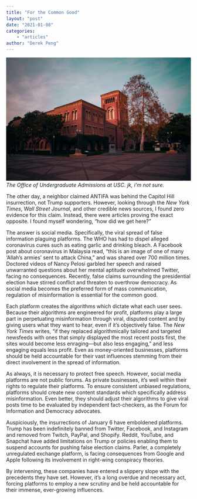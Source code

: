 ```yaml
---
title: "For the Common Good"
layout: "post"
date: "2021-01-08"
categories: 
    - "articles"
author: "Derek Peng"
---
```

![USC](/images/usc.jpg)
*The Office of Undergraduate Admissions at USC. jk, i'm not sure.*

The other day, a neighbor claimed ANTIFA was behind the Capitol Hill insurrection, not Trump supporters. However, looking through the *New York Times*, *Wall Street Journal*, and other credible news sources, I found zero evidence for this claim. Instead, there were articles proving the exact opposite. I found myself wondering, “how did we get here?”

The answer is social media. Specifically, the viral spread of false information plaguing platforms. The WHO has had to dispel alleged coronavirus cures such as eating garlic and drinking bleach. A Facebook post about coronavirus in Malaysia read, “this is an image of one of many ‘Allah’s armies’ sent to attack China,” and was shared over 700 million times. Doctored videos of Nancy Pelosi garbled her speech and raised unwarranted questions about her mental aptitude overwhelmed Twitter, facing no consequences. Recently, false claims surrounding the presidential election have stirred conflict and threaten to overthrow democracy. As social media becomes the preferred form of mass communication, regulation of misinformation is essential for the common good.

Each platform creates the algorithms which dictate what each user sees. Because their algorithms are engineered for profit, platforms play a large part in perpetuating misinformation through viral, disputed content and by giving users what they want to hear, even if it’s objectively false. The *New York Times* writes, “if they replaced algorithmically tailored and targeted newsfeeds with ones that simply displayed the most recent posts first, the sites would become less enraging—but also less engaging,” and less engaging equals less profit. Even as money-oriented businesses, platforms should be held accountable for their vast influences stemming from their direct involvement in the spread of information.

As always, it is necessary to protect free speech. However, social media platforms are not public forums. As private businesses, it’s well within their rights to regulate their platforms. To ensure consistent unbiased regulations, platforms should create new content standards which specifically address misinformation. Even better, they should adjust their algorithms to give viral posts time to be evaluated by independent fact-checkers, as the Forum for Information and Democracy advocates.

Auspiciously, the insurrections of January 6 have emboldened platforms. Trump has been indefinitely banned from Twitter, Facebook, and Instagram and removed from Twitch, PayPal, and Shopify. Reddit, YouTube, and Snapchat have added limitations on Trump or policies enabling them to suspend accounts for pushing false election claims. Parler, a completely unregulated exchange platform, is facing consequences from Google and Apple following its involvement in right-wing conspiracy theories.

By intervening, these companies have entered a slippery slope with the precedents they have set. However, it’s a long overdue and necessary act, forcing platforms to employ a new scrutiny and be held accountable for their immense, ever-growing influences.
